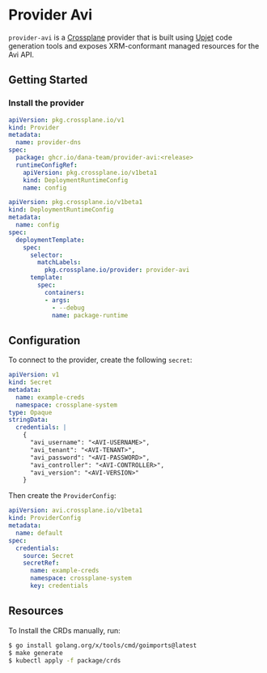 # Provider Avi

`provider-avi` is a [Crossplane](https://crossplane.io/) provider that
is built using [Upjet](https://github.com/crossplane/upjet) code
generation tools and exposes XRM-conformant managed resources for the
Avi API.

## Getting Started

### Install the provider

```yaml
apiVersion: pkg.crossplane.io/v1
kind: Provider
metadata:
  name: provider-dns
spec:
  package: ghcr.io/dana-team/provider-avi:<release>
  runtimeConfigRef:
    apiVersion: pkg.crossplane.io/v1beta1
    kind: DeploymentRuntimeConfig
    name: config
```

```yaml
apiVersion: pkg.crossplane.io/v1beta1
kind: DeploymentRuntimeConfig
metadata:
  name: config
spec:
  deploymentTemplate:
    spec:
      selector:
        matchLabels:
          pkg.crossplane.io/provider: provider-avi
      template:
        spec:
          containers:
          - args:
            - --debug
            name: package-runtime
```

## Configuration

To connect to the provider, create the following `secret`:

```yaml
apiVersion: v1
kind: Secret
metadata:
  name: example-creds
  namespace: crossplane-system
type: Opaque
stringData:
  credentials: |
    {
      "avi_username": "<AVI-USERNAME>",
      "avi_tenant": "<AVI-TENANT>",
      "avi_password": "<AVI-PASSWORD>",
      "avi_controller": "<AVI-CONTROLLER>",
      "avi_version": "<AVI-VERSION>"
    }
```

Then create the `ProviderConfig`:

```yaml
apiVersion: avi.crossplane.io/v1beta1
kind: ProviderConfig
metadata:
  name: default
spec:
  credentials:
    source: Secret
    secretRef:
      name: example-creds
      namespace: crossplane-system
      key: credentials
```

## Resources

To Install the CRDs manually, run:

```bash
$ go install golang.org/x/tools/cmd/goimports@latest
$ make generate
$ kubectl apply -f package/crds
```